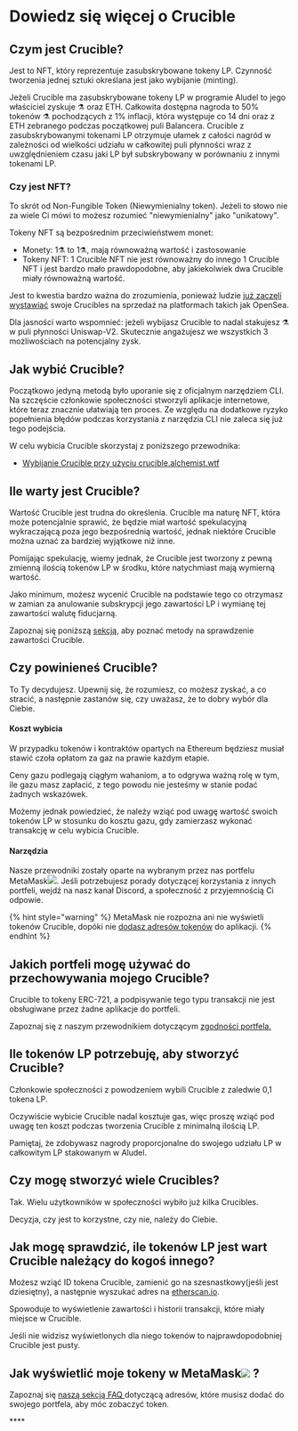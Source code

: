 # Dowiedz się więcej o Crucible

## Czym jest Crucible?

Jest to NFT, który reprezentuje zasubskrybowane tokeny LP. Czynność tworzenia jednej sztuki określana jest jako wybijanie \(minting\).

Jeżeli Crucible ma zasubskrybowane tokeny LP w programie Aludel to jego właściciel zyskuje ⚗️ oraz ETH. Całkowita dostępna nagroda to 50% tokenów ⚗️ pochodzących z 1% inflacji, która występuje co 14 dni oraz z ETH zebranego podczas początkowej puli Balancera. Crucible z zasubskrybowanymi tokenami LP otrzymuje ułamek z całości nagród w zależności od wielkości udziału w całkowitej puli płynności wraz z uwzględnieniem czasu jaki LP był subskrybowany w porównaniu z innymi tokenami LP.

### Czy jest NFT?

To skrót od Non-Fungible Token \(Niewymienialny token\). Jeżeli to słowo nie za wiele Ci mówi to możesz rozumieć "niewymienialny" jako "unikatowy".

Tokeny NFT są bezpośrednim przeciwieństwem monet:

* Monety: 1⚗️ to 1⚗️, mają równoważną wartość i zastosowanie
* Tokeny NFT: 1 Crucible NFT nie jest równoważny do innego 1 Crucible NFT i jest bardzo mało prawdopodobne, aby jakiekolwiek dwa Crucible miały równoważną wartość.

Jest to kwestia bardzo ważna do zrozumienia, ponieważ ludzie [już zaczęli wystawiać](https://opensea.io/assets/0x54e0395cfb4f39bef66dbcd5bd93cca4e9273d56/620479970925497750675476517677400441094103376596) swoje Crucibles na sprzedaż na platformach takich jak OpenSea.

Dla jasności warto wspomnieć: jeżeli wybijasz Crucible to nadal stakujesz ⚗️ w puli płynności Uniswap-V2. Skutecznie angażujesz we wszystkich 3 możliwościach na potencjalny zysk.

## Jak wybić Crucible?

Początkowo jedyną metodą było uporanie się z oficjalnym narzędziem CLI. Na szczęście członkowie społeczności stworzyli aplikacje internetowe, które teraz znacznie ułatwiają ten proces. Ze względu na dodatkowe ryzyko popełnienia błędów podczas korzystania z narzędzia CLI nie zaleca się już tego podejścia. 

W celu wybicia Crucible skorzystaj z poniższego przewodnika:

* [Wybijanie Crucible przy użyciu crucible.alchemist.wtf](guides-crucible.alchemist.wtf/)

## Ile warty jest Crucible?

Wartość Crucible jest trudna do określenia. Crucible ma naturę NFT, która może potencjalnie sprawić, że będzie miał wartość spekulacyjną wykraczającą poza jego bezpośrednią wartość, jednak niektóre Crucible można uznać za bardziej wyjątkowe niż inne.

Pomijając spekulację, wiemy jednak, że Crucible jest tworzony z pewną zmienną ilością tokenów LP w środku, które natychmiast mają wymierną wartość. 

Jako minimum, możesz wycenić Crucible na podstawie tego co otrzymasz w zamian za anulowanie subskrypcji jego zawartości LP i wymianę tej zawartości walutę fiducjarną.

Zapoznaj się poniższą [sekcją](teach-me-about-crucibles.md#how-can-i-check-how-many-lp-tokens-someone-elses-crucible-is-worth), aby poznać metody na sprawdzenie zawartości Crucible.

## Czy powinieneś Crucible?

To Ty decydujesz. Upewnij się, że rozumiesz, co możesz zyskać, a co stracić, a następnie zastanów się, czy uważasz, że to dobry wybór dla Ciebie.

#### Koszt wybicia

W przypadku tokenów i kontraktów opartych na Ethereum będziesz musiał stawić czoła opłatom za gaz na prawie każdym etapie.

Ceny gazu podlegają ciągłym wahaniom, a to odgrywa ważną rolę w tym, ile gazu masz zapłacić, z tego powodu nie jesteśmy w stanie podać żadnych wskazówek.

Możemy jednak powiedzieć, że należy wziąć pod uwagę wartość swoich tokenów LP w stosunku do kosztu gazu, gdy zamierzasz wykonać transakcję w celu wybicia Crucible.

#### Narzędzia

Nasze przewodniki zostały oparte na wybranym przez nas portfelu MetaMask![](../.gitbook/assets/metamask-fox.svg). Jeśli potrzebujesz porady dotyczącej korzystania z innych portfeli, wejdź na nasz kanał Discord, a społeczność z przyjemnością Ci odpowie.

{% hint style="warning" %}
MetaMask nie rozpozna ani nie wyświetli tokenów Crucible, dopóki nie [dodasz adresów tokenów](faq.md#why-cant-i-see-my-mist-in-my-wallet) do aplikacji. 
{% endhint %}

## Jakich portfeli mogę używać do przechowywania mojego Crucible?

Crucible to tokeny ERC-721, a podpisywanie tego typu transakcji nie jest obsługiwane przez żadne aplikacje do portfeli.

Zapoznaj się z naszym przewodnikiem dotyczącym [zgodności portfela.](wallet-compatibility.md)

## Ile tokenów LP potrzebuję, aby stworzyć Crucible?

Członkowie społeczności z powodzeniem wybili Crucible z zaledwie 0,1 tokena LP.

Oczywiście wybicie Crucible nadal kosztuje gas, więc proszę wziąć pod uwagę ten koszt podczas tworzenia Crucible z minimalną ilością LP.

Pamiętaj, że zdobywasz nagrody proporcjonalne do swojego udziału LP w całkowitym LP stakowanym w Aludel.

## Czy mogę stworzyć wiele Crucibles?

Tak. Wielu użytkowników w społeczności wybiło już kilka Crucibles.

Decyzja, czy jest to korzystne, czy nie, należy do Ciebie.

## Jak mogę sprawdzić, ile tokenów LP jest wart Crucible należący do kogoś innego?

Możesz wziąć ID tokena Crucible, zamienić go na szesnastkowy\(jeśli jest dziesiętny\), a następnie wyszukać adres na [etherscan.io](https://etherscan.io).

Spowoduje to wyświetlenie zawartości i historii transakcji, które miały miejsce w Crucible.

Jeśli nie widzisz wyświetlonych dla niego tokenów to najprawdopodobniej Crucible jest pusty.

## Jak wyświetlić moje tokeny w MetaMask![](../.gitbook/assets/metamask-fox.svg) ?

Zapoznaj się [naszą sekcją FAQ ](faq.md#why-cant-i-see-my-mist-in-my-wallet)dotyczącą adresów, które musisz dodać do swojego portfela, aby móc zobaczyć token.

\*\*\*\*

